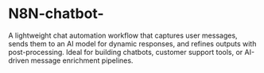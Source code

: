 # N8N-chatbot-
A lightweight chat automation workflow that captures user messages, sends them to an AI model for dynamic responses, and refines outputs with post-processing. Ideal for building chatbots, customer support tools, or AI-driven message enrichment pipelines.
